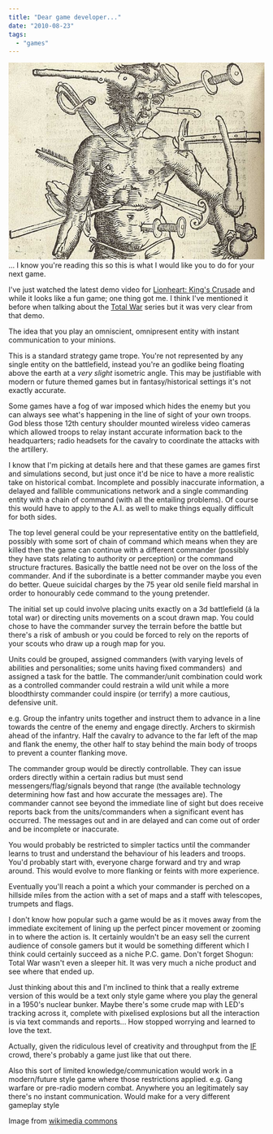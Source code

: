 ```yaml
---
title: "Dear game developer..."
date: "2010-08-23"
tags: 
  - "games"
---
```


![](/assets/img/theWoundedManWeb.jpg "theWoundedManWeb")... I know you're reading this so this is what I would like you to do for your next game.

I've just watched the latest demo video for [Lionheart: King's Crusade](http://www.rockpapershotgun.com/2010/08/20/lionheart-kings-crusade-gamescom-trailer/?utm_source=feedburner&utm_medium=feed&utm_campaign=Feed:+RockPaperShotgun+(Rock,+Paper,+Shotgun)) and while it looks like a fun game; one thing got me. I think I've mentioned it before when talking about the [Total War](http://spurious-logic.net/?p=273) series but it was very clear from that demo.

The idea that you play an omniscient, omnipresent entity with instant communication to your minions.

This is a standard strategy game trope. You're not represented by any single entity on the battlefield, instead you're an godlike being floating above the earth at a _very slight_ isometric angle. This may be justifiable with modern or future themed games but in fantasy/historical settings it's not exactly accurate.

Some games have a fog of war imposed which hides the enemy but you can always see what's happening in the line of sight of your own troops. God bless those 12th century shoulder mounted wireless video cameras which allowed troops to relay instant accurate information back to the headquarters; radio headsets for the cavalry to coordinate the attacks with the artillery.

I know that I'm picking at details here and that these games are games first and simulations second, but just once it'd be nice to have a more realistic take on historical combat. Incomplete and possibly inaccurate information, a delayed and fallible communications network and a single commanding entity with a chain of command (with all the entailing problems). Of course this would have to apply to the A.I. as well to make things equally difficult for both sides.

The top level general could be your representative entity on the battlefield, possibly with some sort of chain of command which means when they are killed then the game can continue with a different commander (possibly they have stats relating to authority or perception) or the command structure fractures. Basically the battle need not be over on the loss of the commander. And if the subordinate is a better commander maybe you even do better. Queue suicidal charges by the 75 year old senile field marshal in order to honourably cede command to the young pretender.

The initial set up could involve placing units exactly on a 3d battlefield (á la total war) or directing units movements on a scout drawn map. You could chose to have the commander survey the terrain before the battle but there's a risk of ambush or you could be forced to rely on the reports of your scouts who draw up a rough map for you.

Units could be grouped, assigned commanders (with varying levels of abilities and personalities; some units having fixed commanders)  and assigned a task for the battle. The commander/unit combination could work as a controlled commander could restrain a wild unit while a more bloodthirsty commander could inspire (or terrify) a more cautious, defensive unit.

e.g. Group the infantry units together and instruct them to advance in a line towards the centre of the enemy and engage directly. Archers to skirmish ahead of the infantry. Half the cavalry to advance to the far left of the map and flank the enemy, the other half to stay behind the main body of troops to prevent a counter flanking move.

The commander group would be directly controllable. They can issue orders directly within a certain radius but must send messengers/flag/signals beyond that range (the available technology determining how fast and how accurate the messages are). The commander cannot see beyond the immediate line of sight but does receive reports back from the units/commanders when a significant event has occurred. The messages out and in are delayed and can come out of order and be incomplete or inaccurate.

You would probably be restricted to simpler tactics until the commander learns to trust and understand the behaviour of his leaders and troops. You'd probably start with, everyone charge forward and try and wrap around. This would evolve to more flanking or feints with more experience.

Eventually you'll reach a point a which your commander is perched on a hillside miles from the action with a set of maps and a staff with telescopes, trumpets and flags.

I don't know how popular such a game would be as it moves away from the immediate excitement of lining up the perfect pincer movement or zooming in to where the action is. It certainly wouldn't be an easy sell the current audience of console gamers but it would be something different which I think could certainly succeed as a niche P.C. game. Don't forget Shogun: Total War wasn't even a sleeper hit. It was very much a niche product and see where that ended up.

<edit>

Just thinking about this and I'm inclined to think that a really extreme version of this would be a text only style game where you play the general in a 1950's nuclear bunker. Maybe there's some crude map with LED's tracking across it, complete with pixelised explosions but all the interaction is via text commands and reports... How stopped worrying and learned to love the text.

Actually, given the ridiculous level of creativity and throughput from the [IF](http://en.wikipedia.org/wiki/Interactive_fiction) crowd, there's probably a game just like that out there.

<edit2>

Also this sort of limited knowledge/communication would work in a modern/future style game where those restrictions applied. e.g. Gang warfare or pre-radio modern combat. Anywhere you an legitimately say there's no instant communication. Would make for a very different gameplay style

Image from [wikimedia commons](http://commons.wikimedia.org/wiki/File:Wound_Man.jpg)
